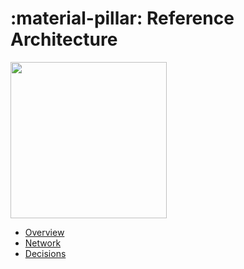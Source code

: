 # :material-pillar: Reference Architecture

<div class="banner-image-wrapper">
  <img class="banner-image" src="https://images.unsplash.com/photo-1649534130858-de16892f11c6?q=80&w=1472&auto=format&fit=crop&ixlib=rb-4.1.0&ixid=M3wxMjA3fDB8MHxwaG90by1wYWdlfHx8fGVufDB8fHx8fA%3D%3D" style="object-position: 0% 37%; height: 250px;">
</div>

- [Overview](./overview.md)
- [Network](./network.md)
- [Decisions](./decision_records.md)
